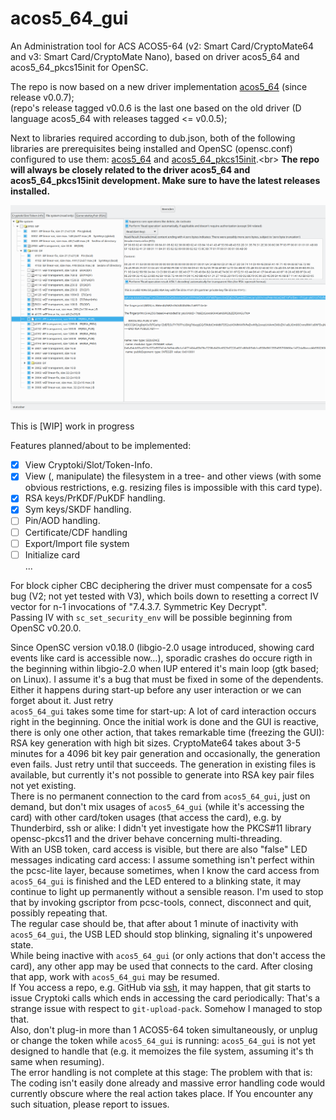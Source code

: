 # acos5_64_gui
An Administration tool for ACS ACOS5-64 (v2: Smart Card/CryptoMate64 and v3: Smart Card/CryptoMate Nano), based on driver acos5_64 and acos5_64_pkcs15init for OpenSC.

The repo is now based on a new driver implementation [acos5_64](https://github.com/carblue/acos5_64 "https://github.com/carblue/acos5_64") (since release v0.0.7);<br>
(repo's release tagged v0.0.6 is the last one based on the old driver (D language acos5_64 with releases tagged <= v0.0.5);<br>

Next to libraries required according to dub.json, both of the following libraries are prerequisites being installed and OpenSC (opensc.conf) configured to use them:
[acos5_64](https://github.com/carblue/acos5_64 "https://github.com/carblue/acos5_64") and
[acos5_64_pkcs15init](https://github.com/carblue/acos5_64_pkcs15init "https://github.com/carblue/acos5_64_pkcs15init").<br>
**The repo will always be closely related to the driver acos5_64 and acos5_64_pkcs15init development. Make sure to have the latest releases installed.**

![alt text](Screenshot_20180620_acos5_64_gui.png)

This is [WIP] work in progress

Features planned/about to be implemented:

- [x] View Cryptoki/Slot/Token-Info.<br>
- [x] View (, manipulate) the filesystem in a tree- and other views (with some obvious restrictions, e.g. resizing files is impossible with this card type).<br>
- [x] RSA keys/PrKDF/PuKDF handling.<br>
- [x] Sym keys/SKDF handling.<br>
- [ ] Pin/AOD handling.<br>
- [ ] Certificate/CDF handling<br>
- [ ] Export/Import file system<br>
- [ ] Initialize card<br>
...

For block cipher CBC deciphering the driver must compensate for a cos5 bug (V2; not yet tested with V3), which boils down to resetting a correct IV vector for n-1 invocations of "7.4.3.7. Symmetric Key Decrypt".<br>
Passing IV with `sc_set_security_env` will be possible beginning from OpenSC v0.20.0.

Since OpenSC version v0.18.0 (libgio-2.0 usage introduced, showing card events like card is accessible now...), sporadic crashes do occure rigth in the beginning within libgio-2.0 when IUP entered it's main loop (gtk based; on Linux). I assume it's a bug that must be fixed in some of the dependents. Either it happens during start-up before any user interaction or we can forget about it. Just retry<br>
`acos5_64_gui` takes some time for start-up: A lot of card interaction occurs right in the beginning. Once the initial work is done and the GUI is reactive, there is only one other action, that takes remarkable time (freezing the GUI): RSA key generation with high bit sizes. CryptoMate64 takes about 3-5 minutes for a 4096 bit key pair generation and occasionally, the generation even fails. Just retry until that succeeds. The generation in existing files is available, but currently it's not possible to generate into RSA key pair files not yet existing.<br>
There is no permanent connection to the card from `acos5_64_gui`, just on demand, but don't mix usages of `acos5_64_gui` (while it's accessing the card) with other card/token usages (that access the card), e.g. by Thunderbird, ssh or alike: I didn't yet investigate how the PKCS#11 library opensc-pkcs11 and the driver behave concerning multi-threading.<br>
With an USB token, card access is visible, but there are also "false" LED messages indicating card access: I assume something isn't perfect within the pcsc-lite layer, because sometimes, when I know the card access from `acos5_64_gui` is finished and the LED entered to a blinking state, it may continue to light up permanently without a sensible reason.
I'm used to stop that by invoking gscriptor from pcsc-tools, connect, disconnect and quit, possibly repeating that.<br>
The regular case should be, that after about 1 minute of inactivity with `acos5_64_gui`, the USB LED should stop blinking, signaling it's unpowered state.<br>
While being inactive with `acos5_64_gui` (or only actions that don't access the card), any other app may be used that connects to the card. After closing that app, work with `acos5_64_gui` may be resumed.<br>
If You access a repo, e.g. GitHub via [ssh](https://help.github.com/en/articles/changing-a-remotes-url#switching-remote-urls-from-https-to-ssh "https://help.github.com/en/articles/changing-a-remotes-url#switching-remote-urls-from-https-to-ssh"), it may happen, that git starts to issue Cryptoki calls which ends in accessing the card periodically: That's a strange issue with respect to `git-upload-pack`. Somehow I managed to stop that.<br>
Also, don't plug-in more than 1 ACOS5-64 token simultaneously, or unplug or change the token while `acos5_64_gui` is running: `acos5_64_gui` is not yet designed to handle that (e.g. it memoizes the file system, assuming it's th same when resuming).<br>
The error handling is not complete at this stage: The problem with that is: The coding isn't easily done already and massive error handling code would currently obscure where the real action takes place. If You encounter any such situation, please report to issues.
